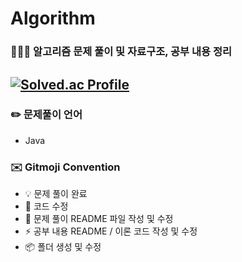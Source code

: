 # Algorithm
### 👩🏻‍💻 알고리즘 문제 풀이 및 자료구조, 공부 내용 정리

[![Solved.ac Profile](http://mazassumnida.wtf/api/v2/generate_badge?boj=seha7527)](https://solved.ac/seha7527/)
---

### ✏️ 문제풀이 언어
- Java

### ✉️ Gitmoji Convention
- :bulb: 문제 풀이 완료
- :hammer: 코드 수정
- :memo: 문제 풀이 README 파일 작성 및 수정
- :zap: 공부 내용 README / 이론 코드 작성 및 수정
- :package: 폴더 생성 및 수정